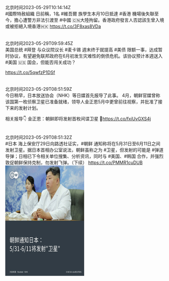 北京时间2023-05-29T10:14:14Z<br>#國際特赦組織 日前稱，1名 #維吾爾 族學生本月10日抵達 #香港 機場後失聯至今，擔心遭警方非法引渡至 #中國 🇨🇳大陸拘留。香港政府發言人否認該生曾入境或被拒絕入境香港🇭🇰
https://t.co/3F8xas8VDa<br><br><br>北京时间2023-05-29T09:59:45Z<br>美国总统 #拜登 与众议院议长 #麦卡锡 週末终于就提高 #美债 限额一事，达成暂时协议，有望避免联邦政府在6月初发生灾难性的倒债危机。该协议预计本週送入 #美国 🇺🇸 国会，但能否闯关成功？

https://t.co/5qwfzP1DSf<br><br><br>北京时间2023-05-29T08:51:59Z<br>今日稍早，日本放送协会（NHK）等日媒首先报导了此事。 4月，朝鲜官媒曾称该国第一枚侦察卫星已准备就绪，领导人金正恩5月中更曾前往视察，并批准了接下来的发射计划。

相关报导👇
金正恩：朝鲜即将发射首枚间谍卫星
🔗https://t.co/fxiUvGXS4j<br><br><br>北京时间2023-05-29T08:51:32Z<br>#日本 海上保安厅29日向路透社证实，#朝鲜 通知称将在5月31日至6月11日之间发射卫星。据日本首相办公室说法，朝鲜虽称之为 #卫星，但发射的可能是 #弹道导弹；日相已下令相关单位搜集、分析资讯，同时与 #美国、#韩国 合作，并强烈敦促朝鲜保持克制，勿发射飞弹。（下续） https://t.co/PMMR1cuDUB<br><img src='/temp/image/2023/u-Month-5/1662984988432711680_0.jpg' width='250' height='350'><br><br>